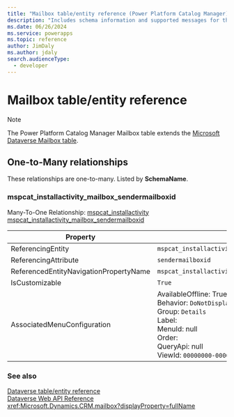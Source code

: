 ```yaml
---
title: "Mailbox table/entity reference (Power Platform Catalog Manager)"
description: "Includes schema information and supported messages for the Mailbox table/entity with Power Platform Catalog Manager."
ms.date: 06/26/2024
ms.service: powerapps
ms.topic: reference
author: JimDaly
ms.author: jdaly
search.audienceType: 
  - developer
---
```


# Mailbox table/entity reference



> [!NOTE]
> The Power Platform Catalog Manager Mailbox table extends the [Microsoft Dataverse Mailbox table](/power-apps/developer/data-platform/reference/entities/mailbox).




## One-to-Many relationships

These relationships are one-to-many. Listed by **SchemaName**.

### <a name="BKMK_mspcat_installactivity_mailbox_sendermailboxid"></a> mspcat_installactivity_mailbox_sendermailboxid

Many-To-One Relationship: [mspcat_installactivity mspcat_installactivity_mailbox_sendermailboxid](mspcat_installactivity.md#BKMK_mspcat_installactivity_mailbox_sendermailboxid)

|Property|Value|
|---|---|
|ReferencingEntity|`mspcat_installactivity`|
|ReferencingAttribute|`sendermailboxid`|
|ReferencedEntityNavigationPropertyName|`mspcat_installactivity_mailbox_sendermailboxid`|
|IsCustomizable|`True`|
|AssociatedMenuConfiguration|AvailableOffline: True<br />Behavior: `DoNotDisplay`<br />Group: `Details`<br />Label: <br />MenuId: null<br />Order: <br />QueryApi: null<br />ViewId: `00000000-0000-0000-0000-000000000000`|



### See also

[Dataverse table/entity reference](../about-entity-reference.md)  
[Dataverse Web API Reference](/power-apps/developer/data-platform/webapi/reference/about)   
<xref:Microsoft.Dynamics.CRM.mailbox?displayProperty=fullName>
